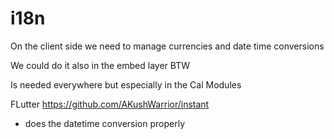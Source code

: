 # i18n

On the client side we need to manage currencies and date time conversions

We could do it also in the embed layer BTW

Is needed everywhere but especially in the Cal Modules

FLutter
https://github.com/AKushWarrior/instant
- does the datetime conversion properly
